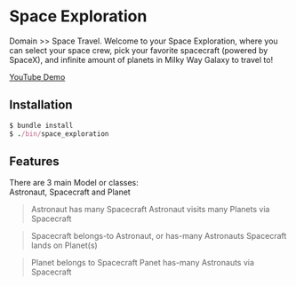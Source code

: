 # Space Exploration

Domain >> Space Travel.
Welcome to your Space Exploration, where you can select your space crew, pick your favorite spacecraft (powered by SpaceX), and infinite amount of planets in Milky Way Galaxy to travel to!

<a href="https://youtu.be/amt7y-bIKkk">YouTube Demo</a>

## Installation

```ruby
$ bundle install
$ ./bin/space_exploration
```

## Features

There are 3 main Model or classes:<br>
Astronaut, Spacecraft and Planet

> Astronaut has many Spacecraft 
> Astronaut visits many Planets via Spacecraft

> Spacecraft belongs-to Astronaut, or has-many Astronauts
> Spacecraft lands on Planet(s)

> Planet belongs to Spacecraft 
> Panet has-many Astronauts via Spacecraft
